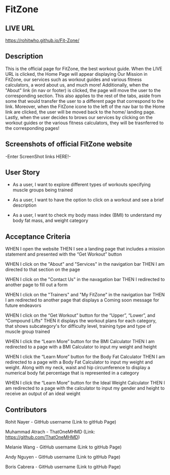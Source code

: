# FitZone

## LIVE URL

https://rohitwho.github.io/Fit-Zone/

## Description

This is the official page for FitZone, the best workout guide. When the LIVE URL is clicked, the Home Page will appear displaying Our Mission in FitZone, our services such as workout guides and various fitness calculators, a word about us, and much more! Additionally, when the "About" link (in nav or footer) is clicked, the page will move the user to the corresponding section. This also applies to the rest of the tabs, aside from some that would transfer the user to a different page that correspond to the link. Moreover, when the FitZone icone to the left of the nav bar to the Home link are clicked, the user will be moved back to the home/ landing page. Lastly, when the user decides to brows our services by clicking on the workout guides or the various fitness calculators, they will be trasnferred to the corresponding pages!

## Screenshots of official FitZone website

-Enter ScreenShot links HERE!-

## User Story

- As a user, I want to explore different types of workouts specifying muscle groups being trained 

- As a user, I want to have the option to click on a workout and see a brief description

- As a user, I want to check my body mass index (BMI) to understand my body fat mass, and weight category

## Acceptance Criteria

WHEN I open the website
THEN I see a landing page that includes a mission statement and presented with the “Get Workout” button

WHEN I click on the "About" and "Services" in the navigation bar
THEN I am directed to that section on the page

WHEN I click on the "Contact Us" in the navagation bar
THEN I redirected to another page to fill out a form

WHEN I click on the "Trainers" and "My FitZone" in the navigation bar
THEN I am redirected to another page that displays a Coming soon message for future endeavors 

WHEN I click on the “Get Workout” button for the “Upper”, “Lower”, and “Compound Lifts” 
THEN it displays the workout plans for each category, that shows subcategory's for difficulty level, training type and type of muscle group trained

WHEN I click the “Learn More” button for the BMI Calculator
THEN I am redirected to a page with a BMI Calculator to input my weight and height 

WHEN I click the “Learn More” button for the Body Fat Calculator
THEN I am redirected to a page with a Body Fat Calculator to input my weight and weight. Along with my neck, waist and hip circumference to display a numerical body fat percentage that is represented in a category

WHEN I click the “Learn More” button for the Ideal Weight Calculator
THEN I am redirected to a page with the calculator to input my gender and height to receive an output of an ideal weight

## Contributors

Rohit Nayer - GitHub username
(Link to gitHub Page)

Muhammad Atrach - ThatOneMHMD
(Link: https://github.com/ThatOneMHMD)

Melanie Wang - GitHub username
(Link to gitHub Page)

Andy Nguyen - GitHub username
(Link to gitHub Page)

Boris Cabrera - GitHub username
(Link to gitHub Page)